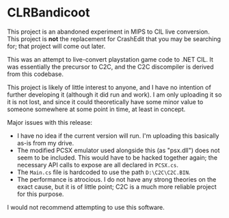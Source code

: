 # CLRBandicoot #

This project is an abandoned experiment in MIPS to CIL live conversion. This
project is __not__ the replacement for CrashEdit that you may be searching for;
that project will come out later.

This was an attempt to live-convert playstation game code to .NET CIL. It was
essentially the precursor to C2C, and the C2C discompiler is derived from this
codebase.

This project is likely of little interest to anyone, and I have no intention
of further developing it (although it did run and work). I am only uploading it
so it is not lost, and since it could theoretically have some minor value to
someone somewhere at some point in time, at least in concept.

Major issues with this release:

 * I have no idea if the current version will run. I'm uploading this basically
as-is from my drive.
 * The modified PCSX emulator used alongside this (as "psx.dll") does not seem
to be included. This would have to be hacked together again; the necessary API
calls to expose are all declared in `PCSX.cs`.
 * The `Main.cs` file is hardcoded to use the path `D:\C2C\C2C.BIN`.
 * The performance is atrocious. I do not have any strong theories on the exact
cause, but it is of little point; C2C is a much more reliable project for this
purpose.

I would not recommend attempting to use this software.
